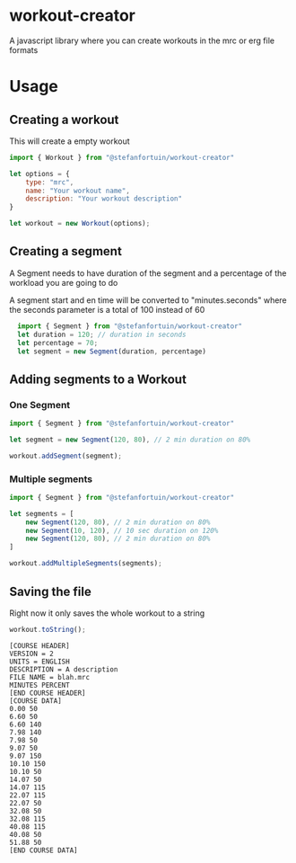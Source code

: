 # workout-creator
A javascript library where you can create workouts in the mrc or erg file formats

# Usage

## Creating a workout
This will create a empty workout
```js
import { Workout } from "@stefanfortuin/workout-creator"

let options = {
    type: "mrc",
    name: "Your workout name",
    description: "Your workout description"
}

let workout = new Workout(options);
```

## Creating a segment
A Segment needs to have duration of the segment and a percentage of the workload you are going to do

A segment start and en time will be converted to "minutes.seconds" where the seconds parameter is a total of 100 instead of 60

```js
  import { Segment } from "@stefanfortuin/workout-creator"
  let duration = 120; // duration in seconds
  let percentage = 70;
  let segment = new Segment(duration, percentage)
```


## Adding segments to a Workout

### One Segment
```js
import { Segment } from "@stefanfortuin/workout-creator"

let segment = new Segment(120, 80), // 2 min duration on 80%

workout.addSegment(segment);
```

### Multiple segments
```js
import { Segment } from "@stefanfortuin/workout-creator"

let segments = [
    new Segment(120, 80), // 2 min duration on 80%
    new Segment(10, 120), // 10 sec duration on 120%
    new Segment(120, 80), // 2 min duration on 80%
]

workout.addMultipleSegments(segments);
```


## Saving the file
Right now it only saves the whole workout to a string

```js
workout.toString();
```


```
[COURSE HEADER]
VERSION = 2
UNITS = ENGLISH
DESCRIPTION = A description
FILE NAME = blah.mrc
MINUTES PERCENT
[END COURSE HEADER]
[COURSE DATA]
0.00 50
6.60 50
6.60 140
7.98 140
7.98 50
9.07 50
9.07 150
10.10 150
10.10 50
14.07 50
14.07 115
22.07 115
22.07 50
32.08 50
32.08 115
40.08 115
40.08 50
51.88 50
[END COURSE DATA]
```
